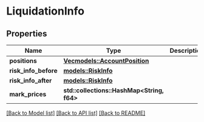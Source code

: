 # LiquidationInfo

## Properties

Name | Type | Description | Notes
------------ | ------------- | ------------- | -------------
**positions** | [**Vec<models::AccountPosition>**](AccountPosition.md) |  | 
**risk_info_before** | [**models::RiskInfo**](RiskInfo.md) |  | 
**risk_info_after** | [**models::RiskInfo**](RiskInfo.md) |  | 
**mark_prices** | **std::collections::HashMap<String, f64>** |  | 

[[Back to Model list]](../README.md#documentation-for-models) [[Back to API list]](../README.md#documentation-for-api-endpoints) [[Back to README]](../README.md)


